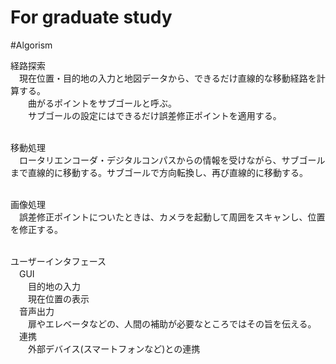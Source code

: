 # For graduate study


#Algorism

経路探索</br>
　現在位置・目的地の入力と地図データから、できるだけ直線的な移動経路を計算する。</br>
　　曲がるポイントをサブゴールと呼ぶ。</br>
　　サブゴールの設定にはできるだけ誤差修正ポイントを適用する。</br>
</br>

移動処理</br>
　ロータリエンコーダ・デジタルコンパスからの情報を受けながら、サブゴールまで直線的に移動する。サブゴールで方向転換し、再び直線的に移動する。</br>
</br>

画像処理</br>
　誤差修正ポイントについたときは、カメラを起動して周囲をスキャンし、位置を修正する。</br>
</br>
  
ユーザーインタフェース</br>
　GUI</br>
　　目的地の入力</br>
　　現在位置の表示</br>
　音声出力</br>
　　扉やエレベータなどの、人間の補助が必要なところではその旨を伝える。</br>
　連携</br>
　　外部デバイス(スマートフォンなど)との連携

